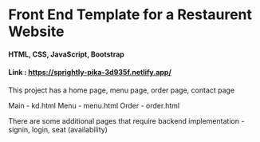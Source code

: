 # Front End Template for a Restaurent Website

#### HTML, CSS, JavaScript, Bootstrap

#### Link : https://sprightly-pika-3d935f.netlify.app/

This project has a home page, menu page, order page, contact page

Main - kd.html
Menu - menu.html
Order - order.html


There are some additional pages that require backend implementation - signin, login, seat (availability)
